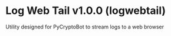 # Log Web Tail v1.0.0 (logwebtail)

Utility designed for PyCryptoBot to stream logs to a web browser
